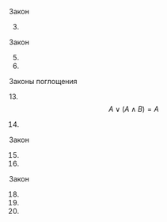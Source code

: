 Закон

3.

Закон

5.

6.

Законы поглощения

13.$$ A \vee (A \wedge B)=A $$

14.

Закон

15.

16.

Закон

18.

19.

20.
